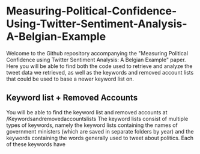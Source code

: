 # Measuring-Political-Confidence-Using-Twitter-Sentiment-Analysis-A-Belgian-Example

Welcome to the Github repository accompanying the "Measuring Political Confidence using Twitter Sentiment Analysis: A Belgian Example" paper.
Here you will be able to find both the code used to retrieve and analyze the tweet data we retrieved, as well as the keywords and removed account lists that
could be used to base a newer keyword list on.
## Keyword list + Removed Accounts
You will be able to find the keyword list and removed accounts at /Keywordsandremovedaccountslists The keyword lists consist of multiple types of keywords, namely the keyword lists containing the names of government ministers (which are saved in separate folders by year) and the keywords containing the words generally used to tweet about politics. Each of these keywords have
